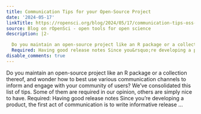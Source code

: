 ```yaml
---
title: Communication Tips for your Open-Source Project
date: '2024-05-17'
linkTitle: https://ropensci.org/blog/2024/05/17/communication-tips-oss-project/
source: Blog on rOpenSci - open tools for open science
description: |2-

  Do you maintain an open-source project like an R package or a collection thereof, and wonder how to best use various communication channels to inform and engage with your community of users? We&rsquo;ve consolidated this list of tips. Some of them are required in our opinion, others are simply nice to have.
  Required: Having good release notes Since you&rsquo;re developing a product, the first act of communication is to write informative release ...
disable_comments: true
---
```


Do you maintain an open-source project like an R package or a collection thereof, and wonder how to best use various communication channels to inform and engage with your community of users? We&rsquo;ve consolidated this list of tips. Some of them are required in our opinion, others are simply nice to have.
Required: Having good release notes Since you&rsquo;re developing a product, the first act of communication is to write informative release ...